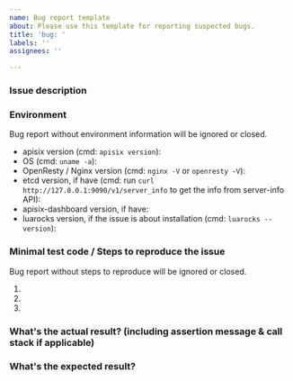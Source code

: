 ```yaml
---
name: Bug report template
about: Please use this template for reporting suspected bugs.
title: 'bug: '
labels: ''
assignees: ''

---
```


### Issue description

### Environment

Bug report without environment information will be ignored or closed.

* apisix version (cmd: `apisix version`):
* OS (cmd: `uname -a`):
* OpenResty / Nginx version (cmd: `nginx -V` or `openresty -V`):
* etcd version, if have (cmd: run `curl http://127.0.0.1:9090/v1/server_info` to get the info from server-info API):
* apisix-dashboard version, if have:
* luarocks version, if the issue is about installation (cmd: `luarocks --version`):

### Minimal test code / Steps to reproduce the issue

Bug report without steps to reproduce will be ignored or closed.

1.
2.
3.

### What's the actual result? (including assertion message & call stack if applicable)

### What's the expected result?
